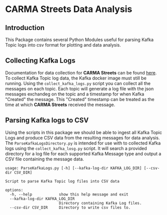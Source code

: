 # CARMA Streets Data Analysis
## Introduction
This Package contains several Python Modules useful for parsing Kafka Topic logs into csv format for plotting and data analysis.
## Collecting Kafka Logs
Documentation for data collection for **CARMA Streets** can be found [here](https://github.com/usdot-fhwa-stol/carma-streets/tree/release/lavida?tab=readme-ov-file#data-collection). To collect Kafka Topic log data, the Kafka docker image must still be running. Using the `collect_kafka_logs.py` script you can collect all the messages on each topic. Each topic will generate a log file with the json messages exchandeg on the topic and a timestamp for when Kafka "Created" the message. This "Created" timestamp can be treated as the time at which **CARMA Streets** received the message.
## Parsing Kafka logs to CSV 
Using the scripts in this package we should be able to ingest all Kafka Topic Logs and produce CSV data from the resulting messages for data analysis. The `ParseKafkaLogsDirectory.py` is intended for use with to collected Kafka logs using the `collect_kafka_losg.py` script. It will search a provided directory for a log file for each supported Kafka Message type and output a CSV file containing the message data.
```
usage: ParseKafkaLogs.py [-h] [--kafka-log-dir KAFKA_LOG_DIR] [--csv-dir CSV_DIR]

Script to parse Kafka Topic log files into CSV data

options:
  -h, --help            show this help message and exit
  --kafka-log-dir KAFKA_LOG_DIR
                        Directory containing Kafka Log files.
  --csv-dir CSV_DIR     Directory to write csv files to.
```